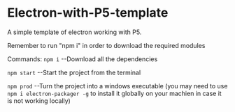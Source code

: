 # Electron-with-P5-template
A simple template of electron working with P5.

Remember to run "npm i" in order to download the required modules

Commands:
``npm i`` --Download all the dependencies

``npm start`` --Start the project from the terminal

``npm prod`` --Turn the project into a windows executable (you may need to use ``npm i electron-packager -g`` to install it globally on your machien in case it is not working locally)
